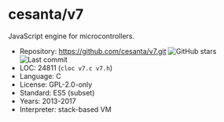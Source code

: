 # cesanta/v7

JavaScript engine for microcontrollers.

* Repository:  https://github.com/cesanta/v7.git <img src="https://img.shields.io/github/stars/cesanta/v7?label=&style=flat-square" alt="GitHub stars" title="GitHub stars"><img src="https://img.shields.io/github/last-commit/cesanta/v7?label=&style=flat-square" alt="Last commit" title="Last commit">
* LOC:         24811 (`cloc v7.c v7.h`)
* Language:    C
* License:     GPL-2.0-only
* Standard:    ES5 (subset)
* Years:       2013-2017
* Interpreter: stack-based VM
